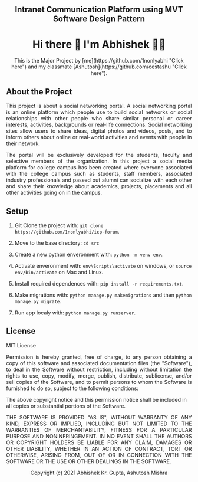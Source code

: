 <h2 align='center'> Intranet Communication Platform using MVT Software Design Pattern</h2>
<h1 align='center'>
  Hi there 👋 I'm Abhishek 👨‍💻
</h1>

<p align='center'>
  This is the Major Project by [me](https://github.com/1nonlyabhi "Click here") and my classmate [Ashutosh](https://github.com/cestashu "Click here").
</p>



## About the Project 

<p align='justify' >This project is about a social networking portal. A social networking portal is an online platform which people use to build social networks or social relationships with other people who share similar personal or career interests, activities, backgrounds or real-life connections. Social networking sites allow users to share ideas, digital photos and videos, posts, and to inform others about online or real-world activities and events with people in their network.</p>

<p align='justify'>The portal will be exclusively developed for the students, faculty and selective members of the organization. In this project a social media platform for college campus has been created where everyone associated with the college campus such as students, staff members, associated industry professionals and passed out alumni can socialize with each other and share their knowledge about academics, projects, placements and all other activities going on in the campus.</p>

## Setup

1. Git Clone the project with: ```git clone https://github.com/1nonlyabhi/icp-forum```.

2. Move to the base directory: ```cd src```

3. Create a new python enveronment with: ```python -m venv env```.

4. Activate enveronment with: ```env\Scripts\activate``` on windows, or ```source env/bin/activate``` on Mac and Linux.

5. Install required dependences with: ```pip install -r requirements.txt```.

6. Make migrations with: ```python manage.py makemigrations``` and then ```python manage.py migrate```.

7. Run app localy with: ```python manage.py runserver```.

## License
MIT License

<p align='justify'>Permission is hereby granted, free of charge, to any person obtaining a copy of this software and associated documentation files (the "Software"), to deal in the Software without restriction, including without limitation the rights to use, copy, modify, merge, publish, distribute, sublicense, and/or sell copies of the Software, and to permit persons to whom the Software is furnished to do so, subject to the following conditions:</p>

The above copyright notice and this permission notice shall be included in all copies or substantial portions of the Software.

<p align='justify'>THE SOFTWARE IS PROVIDED "AS IS", WITHOUT WARRANTY OF ANY KIND, EXPRESS OR IMPLIED, INCLUDING BUT NOT LIMITED TO THE WARRANTIES OF MERCHANTABILITY, FITNESS FOR A PARTICULAR PURPOSE AND NONINFRINGEMENT. IN NO EVENT SHALL THE AUTHORS OR COPYRIGHT HOLDERS BE LIABLE FOR ANY CLAIM, DAMAGES OR OTHER LIABILITY, WHETHER IN AN ACTION OF CONTRACT, TORT OR OTHERWISE, ARISING FROM, OUT OF OR IN CONNECTION WITH THE SOFTWARE OR THE USE OR OTHER DEALINGS IN THE SOFTWARE.</p>

<p align='center'> Copyright (c) 2021 Abhishek Kr. Gupta, Ashutosh Mishra <p>

